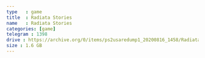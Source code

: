 ```yaml
---
type   : game
title  : Radiata Stories
name   : Radiata Stories
categories: [game]
telegram : 1398
drive : https://archive.org/0/items/ps2usaredump1_20200816_1458/Radiata%20Stories.7z
size : 1.6 GB
---
```



